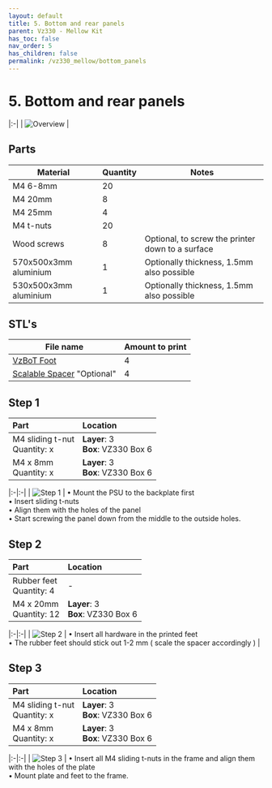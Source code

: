 ```yaml
---
layout: default
title: 5. Bottom and rear panels
parent: Vz330 - Mellow Kit
has_toc: false
nav_order: 5
has_children: false
permalink: /vz330_mellow/bottom_panels
---
```


# 5. Bottom and rear panels

|:-|
| ![Overview](../assets/images/manual/vz330_mellow/panels_1/overview.png) |

## Parts

| Material              | Quantity | Notes                                            |
|-----------------------|----------|--------------------------------------------------|
| M4 6-8mm              | 20       |                                                  |
| M4 20mm               | 8        |                                                  |
| M4 25mm               | 4        |                                                  |
| M4 t-nuts             | 20       |                                                  |
| Wood screws           | 8        | Optional, to screw the printer down to a surface |
| 570x500x3mm aluminium | 1        | Optionally thickness, 1.5mm also possible        |
| 530x500x3mm aluminium | 1        | Optionally thickness, 1.5mm also possible        |

## STL's

| File name                         | Amount to print |
|-----------------------------------|-----------------|
| [VzBoT Foot]                      | 4               |
| [Scalable Spacer] "Optional" | 4               |

## Step 1

| Part                               | Location                                |
|:-----------------------------------|:----------------------------------------|
| M4 sliding t-nut <br/> Quantity: x | **Layer**: 3 <br/> **Box**: VZ330 Box 6 |
| M4 x 8mm <br/> Quantity: x         | **Layer**: 3 <br/> **Box**: VZ330 Box 6 |

|:-|:-|
| ![Step 1](../assets/images/manual/vz330_mellow/panels_1/step_1.png) | &#8226; Mount the PSU to the backplate first <br/> &#8226; Insert sliding t-nuts <br/> &#8226; Align them with the holes of the panel <br/> &#8226; Start screwing the panel down from the middle to the outside holes.

## Step 2

| Part                          | Location                                |
|:------------------------------|:----------------------------------------|
| Rubber feet <br/> Quantity: 4 | -                                       |
| M4 x 20mm <br/> Quantity: 12  | **Layer**: 3 <br/> **Box**: VZ330 Box 6 |

|:-|:-|
| ![Step 2](../assets/images/manual/vz330_mellow/panels_1/step_2.png) | &#8226; Insert all hardware in the printed feet <br/> &#8226; The rubber feet should stick out 1-2 mm ( scale the spacer accordingly )  |

## Step 3

| Part                               | Location                                |
|:-----------------------------------|:----------------------------------------|
| M4 sliding t-nut <br/> Quantity: x | **Layer**: 3 <br/> **Box**: VZ330 Box 6 |
| M4 x 8mm <br/> Quantity: x         | **Layer**: 3 <br/> **Box**: VZ330 Box 6 |

|:-|:-|
| ![Step 3](../assets/images/manual/vz330_mellow/panels_1/step_3.png) | &#8226; Insert all M4 sliding t-nuts in the frame and align them with the holes of the plate <br/> &#8226; Mount plate and feet to the frame.

[Scalable Spacer]: https://github.com/VzBoT3D/VzBoT-Vz330/blob/master/Assemblies%20BOM%20and%20STL/Frame/Feet/STL/Spacer.stl
[VzBoT Foot]: https://github.com/VzBoT3D/VzBoT-Vz330/blob/master/Assemblies%20BOM%20and%20STL/Frame/Feet/STL/foot.stl
